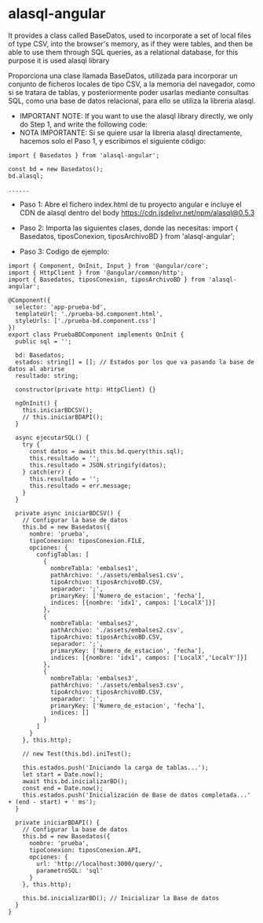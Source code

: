 # alasql-angular

It provides a class called BaseDatos, used to incorporate a set of local files of type CSV, into the browser's memory, as if they were tables, and then be able to use them through SQL queries, as a relational database, for this purpose it is used alasql library

Proporciona una clase llamada BaseDatos, utilizada para incorporar un conjunto de ficheros locales de tipo CSV, a la memoria del navegador, como si se tratara de tablas, y posteriormente poder usarlas mediante consultas SQL, como una base de datos relacional, para ello se utiliza la libreria alasql.

- IMPORTANT NOTE: If you want to use the alasql library directly, we only do Step 1, and write the following code:
- NOTA IMPORTANTE: Si se quiere usar la libreria alasql directamente, hacemos solo el Paso 1, y escribimos el siguiente código:

```
import { Basedatos } from 'alasql-angular';

const bd = new Basedatos();
bd.alasql;

......
```

- Paso 1: Abre el fichero index.html de tu proyecto angular e incluye el CDN de alasql dentro del body https://cdn.jsdelivr.net/npm/alasql@0.5.3

- Paso 2: Importa las siguientes clases, donde las necesitas:
import { Basedatos, tiposConexion, tiposArchivoBD } from 'alasql-angular';

- Paso 3: Codigo de ejemplo:

```
import { Component, OnInit, Input } from '@angular/core';
import { HttpClient } from '@angular/common/http';
import { Basedatos, tiposConexion, tiposArchivoBD } from 'alasql-angular';

@Component({
  selector: 'app-prueba-bd',
  templateUrl: './prueba-bd.component.html',
  styleUrls: ['./prueba-bd.component.css']
})
export class PruebaBDComponent implements OnInit {
  public sql = '';

  bd: Basedatos;
  estados: string[] = []; // Estados por los que va pasando la base de datos al abrirse
  resultado: string;

  constructor(private http: HttpClient) {}

  ngOnInit() {
    this.iniciarBDCSV();
    // this.iniciarBDAPI();
  }

  async ejecutarSQL() {
    try {
      const datos = await this.bd.query(this.sql);
      this.resultado = '';
      this.resultado = JSON.stringify(datos);
    } catch(err) {
      this.resultado = '';
      this.resultado = err.message;
    }
  }

  private async iniciarBDCSV() {
    // Configurar la base de datos
    this.bd = new Basedatos({
      nombre: 'prueba',
      tipoConexion: tiposConexion.FILE,
      opciones: {
        configTablas: [
          {
            nombreTabla: 'embalses1',
            pathArchivo: './assets/embalses1.csv',
            tipoArchivo: tiposArchivoBD.CSV,
            separador: ';',
            primaryKey: ['Numero_de_estacion', 'fecha'],
            indices: [{nombre: 'idx1', campos: ['LocalX']}]
          },
          {
            nombreTabla: 'embalses2',
            pathArchivo: './assets/embalses2.csv',
            tipoArchivo: tiposArchivoBD.CSV,
            separador: ';',
            primaryKey: ['Numero_de_estacion', 'fecha'],
            indices: [{nombre: 'idx1', campos: ['LocalX','LocalY']}]
          },
          {
            nombreTabla: 'embalses3',
            pathArchivo: './assets/embalses3.csv',
            tipoArchivo: tiposArchivoBD.CSV,
            separador: ';',
            primaryKey: ['Numero_de_estacion', 'fecha'],
            indices: []
          }
        ]
      }
    }, this.http);

    // new Test(this.bd).iniTest();

    this.estados.push('Iniciando la carga de tablas...');
    let start = Date.now();
    await this.bd.inicializarBD();
    const end = Date.now();
    this.estados.push('Inicialización de Base de datos completada...' + (end - start) + ' ms');
  }

  private iniciarBDAPI() {
    // Configurar la base de datos
    this.bd = new Basedatos({
      nombre: 'prueba',
      tipoConexion: tiposConexion.API,
      opciones: {
        url: 'http://localhost:3000/query/',
        parametroSQL: 'sql'
      }
    }, this.http);

    this.bd.inicializarBD(); // Inicializar la Base de datos
  }
}
```
